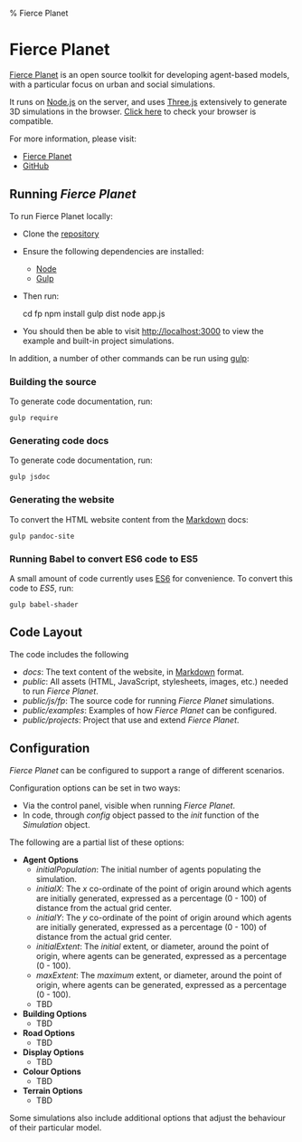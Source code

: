 % Fierce Planet


# Fierce Planet

[Fierce Planet](http://www.fierce-planet.com) is an open source toolkit for developing agent-based models, with a particular focus on urban and social simulations.

It runs on [Node.js](http://nodejs.org) on the server, and uses 
[Three.js](http://threejs.org) extensively to generate 3D simulations in the browser. [Click here](https://get.webgl.org/) to check your browser is compatible.

For more information, please visit:

 - [Fierce Planet](http://www.fierce-planet.com)
 - [GitHub](https://github.com/liammagee/fp.git)


## Running *Fierce Planet*

To run Fierce Planet locally:

 - Clone the [repository](https://github.com/liammagee/fp.git)
 - Ensure the following dependencies are installed:
    * [Node](http://nodejs.org)
    * [Gulp](http://gulpjs.com/)
 - Then run:

   cd fp
   npm install
   gulp dist
   node app.js

 - You should then be able to visit <http://localhost:3000> to view the example and built-in project simulations.


In addition, a number of other commands can be run using [gulp](http://gulpjs.com/):


### Building the source

To generate code documentation, run:

    gulp require


### Generating code docs

To generate code documentation, run:

    gulp jsdoc


### Generating the website 

To convert the HTML website content from the [Markdown](http://daringfireball.net/projects/markdown/) docs:

    gulp pandoc-site


### Running Babel to convert ES6 code to ES5

A small amount of code currently uses [ES6](https://github.com/lukehoban/es6features) for convenience. To convert this code to *ES5*, run:

    gulp babel-shader


## Code Layout

The code includes the following

 - *docs*: The text content of the website, in [Markdown](http://daringfireball.net/projects/markdown/) format.
 - *public*: All assets (HTML, JavaScript, stylesheets, images, etc.) needed to run *Fierce Planet*.
 - *public/js/fp*: The source code for running *Fierce Planet* simulations.
 - *public/examples*: Examples of how *Fierce Planet* can be configured.
 - *public/projects*: Project that use and extend *Fierce Planet*.


## Configuration

*Fierce Planet* can be configured to support a range of different scenarios.

Configuration options can be set in two ways:

 - Via the control panel, visible when running *Fierce Planet*.
 - In code, through *config* object passed to the *init* function of the *Simulation* object.

The following are a partial list of these options:

 - **Agent Options**
     + *initialPopulation*: The initial number of agents populating the simulation.
     + *initialX*: The *x* co-ordinate of the point of origin around which agents are initially generated, expressed as a percentage (0 - 100) of distance from the actual grid center.
     + *initialY*: The *y* co-ordinate of the point of origin  around which agents are initially generated, expressed as a percentage (0 - 100) of distance from the actual grid center.
     + *initialExtent*: The *initial* extent, or diameter, around the point of origin, where agents can be generated, expressed as a percentage (0 - 100).
     + *maxExtent*: The *maximum* extent, or diameter, around the point of origin, where agents can be generated, expressed as a percentage (0 - 100).
     + TBD
 - **Building Options**
     + TBD
 - **Road Options**
     + TBD
 - **Display Options**
     + TBD
 - **Colour Options**
     + TBD
 - **Terrain Options**
     + TBD

Some simulations also include additional options that adjust the behaviour of their particular model.


